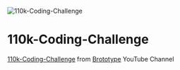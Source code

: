 ![110k-Coding-Challenge](https://imgpile.com/images/9Sx2oc.png)

# 110k-Coding-Challenge
[110k-Coding-Challenge](https://www.youtube.com/watch?v=pDmEYRhyusU&list=PLY-ecO2csVHeKaBI7lAM1jbIPU8K6fUxY) from [Brototype](https://www.youtube.com/@BrototypeMalayalam) YouTube Channel

